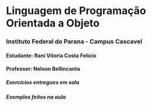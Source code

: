 # Linguagem de Programação Orientada a Objeto
### Instituto Federal do Parana - Campus Cascavel
#### Estudante: Rani Vitoria Costa Felicio 
#### Professor: Nelson Bellincanta

  ##### Exercicios entregues em sala
  ##### Exemplos feitos na aula
